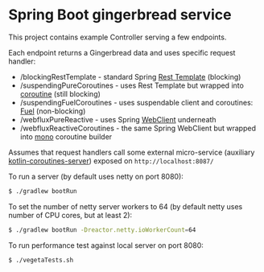 # Spring Boot gingerbread service

This project contains example Controller serving a few endpoints.

Each endpoint returns a Gingerbread data and uses specific request handler:

* /blockingRestTemplate - standard Spring [Rest Template](https://docs.spring.io/spring-boot/docs/current/reference/html/boot-features-resttemplate.html) (blocking)
* /suspendingPureCoroutines - uses Rest Template but wrapped into [coroutine](https://kotlinlang.org/docs/reference/coroutines-overview.html) (still blocking)
* /suspendingFuelCoroutines - uses suspendable client and coroutines: [Fuel](https://github.com/kittinunf/fuel/tree/master/fuel-coroutines) (non-blocking)
* /webfluxPureReactive - uses Spring [WebClient](https://docs.spring.io/spring-boot/docs/current/reference/html/boot-features-webclient.html) underneath
* /webfluxReactiveCoroutines - the same Spring WebClient but wrapped into [mono](https://github.com/Kotlin/kotlinx.coroutines/tree/master/reactive/kotlinx-coroutines-reactor) coroutine builder

Assumes that request handlers call some external micro-service (auxiliary [kotlin-coroutines-server](https://github.com/kuzera/kotlin-coroutines-server)) exposed on `http://localhost:8087/`

To run a server (by default uses netty on port 8080):
```bash
$ ./gradlew bootRun
```
To set the number of netty server workers to 64 (by default netty uses number of CPU cores, but at least 2):
```bash
$ ./gradlew bootRun -Dreactor.netty.ioWorkerCount=64
```
To run performance test against local server on port 8080:
```bash
$ ./vegetaTests.sh
```